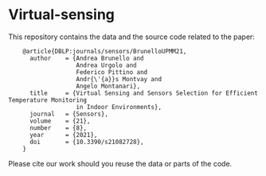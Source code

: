 # Virtual-sensing

This repository contains the data and the source code related to the paper:

        @article{DBLP:journals/sensors/BrunelloUPMM21,
          author    = {Andrea Brunello and
                       Andrea Urgolo and
                       Federico Pittino and
                       Andr{\'{a}}s Montvay and
                       Angelo Montanari},
          title     = {Virtual Sensing and Sensors Selection for Efficient Temperature Monitoring
                       in Indoor Environments},
          journal   = {Sensors},
          volume    = {21},
          number    = {8},
          year      = {2021},
          doi       = {10.3390/s21082728},
        }

Please cite our work should you reuse the data or parts of the code.
